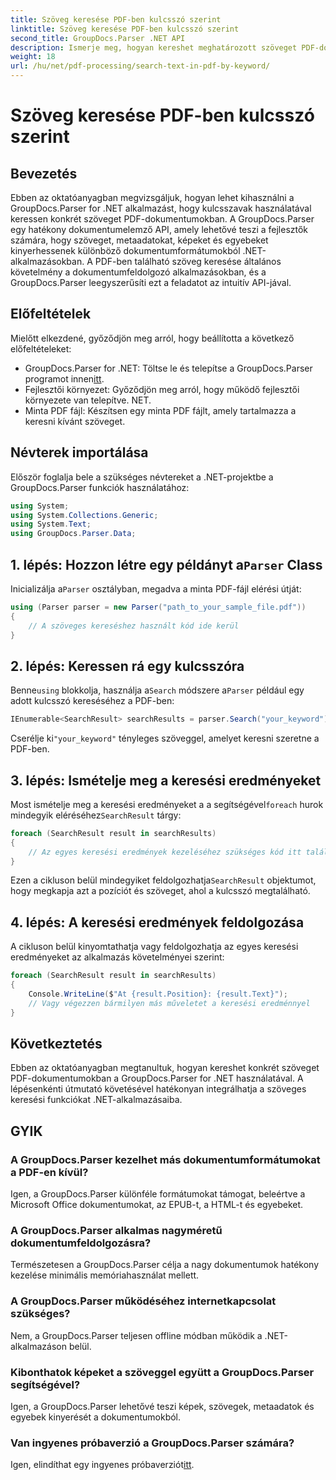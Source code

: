 ```yaml
---
title: Szöveg keresése PDF-ben kulcsszó szerint
linktitle: Szöveg keresése PDF-ben kulcsszó szerint
second_title: GroupDocs.Parser .NET API
description: Ismerje meg, hogyan kereshet meghatározott szöveget PDF-dokumentumokban a GroupDocs.Parser for .NET segítségével. Hatékonyan integrálja a hatékony szöveges keresési lehetőségeket a .NET-be.
weight: 18
url: /hu/net/pdf-processing/search-text-in-pdf-by-keyword/
---
```


# Szöveg keresése PDF-ben kulcsszó szerint

## Bevezetés
Ebben az oktatóanyagban megvizsgáljuk, hogyan lehet kihasználni a GroupDocs.Parser for .NET alkalmazást, hogy kulcsszavak használatával keressen konkrét szöveget PDF-dokumentumokban. A GroupDocs.Parser egy hatékony dokumentumelemző API, amely lehetővé teszi a fejlesztők számára, hogy szöveget, metaadatokat, képeket és egyebeket kinyerhessenek különböző dokumentumformátumokból .NET-alkalmazásokban. A PDF-ben található szöveg keresése általános követelmény a dokumentumfeldolgozó alkalmazásokban, és a GroupDocs.Parser leegyszerűsíti ezt a feladatot az intuitív API-jával.
## Előfeltételek
Mielőtt elkezdené, győződjön meg arról, hogy beállította a következő előfeltételeket:
-  GroupDocs.Parser for .NET: Töltse le és telepítse a GroupDocs.Parser programot innen[itt](https://releases.groupdocs.com/parser/net/).
- Fejlesztői környezet: Győződjön meg arról, hogy működő fejlesztői környezete van telepítve. NET.
- Minta PDF fájl: Készítsen egy minta PDF fájlt, amely tartalmazza a keresni kívánt szöveget.

## Névterek importálása
Először foglalja bele a szükséges névtereket a .NET-projektbe a GroupDocs.Parser funkciók használatához:
```csharp
using System;
using System.Collections.Generic;
using System.Text;
using GroupDocs.Parser.Data;
```
##  1. lépés: Hozzon létre egy példányt a`Parser` Class
 Inicializálja a`Parser` osztályban, megadva a minta PDF-fájl elérési útját:
```csharp
using (Parser parser = new Parser("path_to_your_sample_file.pdf"))
{
    // A szöveges kereséshez használt kód ide kerül
}
```
## 2. lépés: Keressen rá egy kulcsszóra
 Benne`using` blokkolja, használja a`Search` módszere a`Parser` például egy adott kulcsszó kereséséhez a PDF-ben:
```csharp
IEnumerable<SearchResult> searchResults = parser.Search("your_keyword");
```
 Cserélje ki`"your_keyword"` tényleges szöveggel, amelyet keresni szeretne a PDF-ben.
## 3. lépés: Ismételje meg a keresési eredményeket
 Most ismételje meg a keresési eredményeket a a segítségével`foreach` hurok mindegyik eléréséhez`SearchResult` tárgy:
```csharp
foreach (SearchResult result in searchResults)
{
    // Az egyes keresési eredmények kezeléséhez szükséges kód itt található
}
```
 Ezen a cikluson belül mindegyiket feldolgozhatja`SearchResult` objektumot, hogy megkapja azt a pozíciót és szöveget, ahol a kulcsszó megtalálható.
## 4. lépés: A keresési eredmények feldolgozása
A cikluson belül kinyomtathatja vagy feldolgozhatja az egyes keresési eredményeket az alkalmazás követelményei szerint:
```csharp
foreach (SearchResult result in searchResults)
{
    Console.WriteLine($"At {result.Position}: {result.Text}");
    // Vagy végezzen bármilyen más műveletet a keresési eredménnyel
}
```

## Következtetés
Ebben az oktatóanyagban megtanultuk, hogyan kereshet konkrét szöveget PDF-dokumentumokban a GroupDocs.Parser for .NET használatával. A lépésenkénti útmutató követésével hatékonyan integrálhatja a szöveges keresési funkciókat .NET-alkalmazásaiba.

## GYIK
### A GroupDocs.Parser kezelhet más dokumentumformátumokat a PDF-en kívül?
Igen, a GroupDocs.Parser különféle formátumokat támogat, beleértve a Microsoft Office dokumentumokat, az EPUB-t, a HTML-t és egyebeket.
### A GroupDocs.Parser alkalmas nagyméretű dokumentumfeldolgozásra?
Természetesen a GroupDocs.Parser célja a nagy dokumentumok hatékony kezelése minimális memóriahasználat mellett.
### A GroupDocs.Parser működéséhez internetkapcsolat szükséges?
Nem, a GroupDocs.Parser teljesen offline módban működik a .NET-alkalmazáson belül.
### Kibonthatok képeket a szöveggel együtt a GroupDocs.Parser segítségével?
Igen, a GroupDocs.Parser lehetővé teszi képek, szövegek, metaadatok és egyebek kinyerését a dokumentumokból.
### Van ingyenes próbaverzió a GroupDocs.Parser számára?
 Igen, elindíthat egy ingyenes próbaverziót[itt](https://releases.groupdocs.com/).